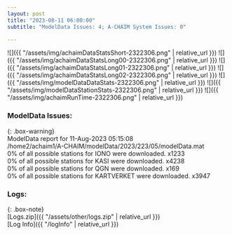 ```yaml
---
layout: post
title: "2023-08-11 06:00:00"
subtitle: "ModelData Issues: 4; A-CHAIM System Issues: 0"

---
```


![]({{ "/assets/img/achaimDataStatsShort-2322306.png" | relative_url }})
![]({{ "/assets/img/achaimDataStatsLong00-2322306.png" | relative_url }})
![]({{ "/assets/img/achaimDataStatsLong01-2322306.png" | relative_url }})
![]({{ "/assets/img/achaimDataStatsLong02-2322306.png" | relative_url }})
![]({{ "/assets/img/modelDataDataStats-2322306.png" | relative_url }})
![]({{ "/assets/img/modelDataStationStats-2322306.png" | relative_url }})
![]({{ "/assets/img/achaimRunTime-2322306.png" | relative_url }})


### ModelData Issues:  
  
{: .box-warning}  
 ModelData report for 11-Aug-2023 05:15:08   
 /home2/achaim1/A-CHAIM/modelData/2023/223/05/modelData.mat   
 0% of all possible stations for IONO were downloaded. x1233   
 0% of all possible stations for KASI were downloaded. x4238   
 0% of all possible stations for QGN were downloaded. x169   
 0% of all possible stations for KARTVERKET were downloaded. x3947   
  


### Logs:  
  
{: .box-note}  
[Logs.zip]({{ "/assets/other/logs.zip" | relative_url }})  
[Log Info]({{ "/logInfo" | relative_url }})  
